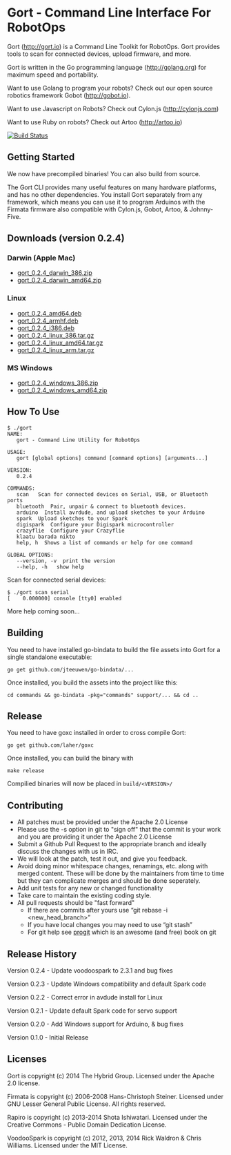 # Gort - Command Line Interface For RobotOps

Gort (http://gort.io) is a Command Line Toolkit for RobotOps. Gort provides tools to scan for connected devices, upload firmware, and more.

Gort is written in the Go programming language (http://golang.org) for maximum speed and portability.

Want to use Golang to program your robots? Check out our open source robotics framework Gobot (http://gobot.io).

Want to use Javascript on Robots? Check out Cylon.js (http://cylonjs.com)

Want to use Ruby on robots? Check out Artoo (http://artoo.io)

[![Build Status](https://secure.travis-ci.org/hybridgroup/gort.png?branch=master)](http://travis-ci.org/hybridgroup/gort)

## Getting Started
We now have precompiled binaries! You can also build from source.

The Gort CLI provides many useful features on many hardware platforms, and has no other dependencies. You install Gort separately from any framework, which means you can use it to program Arduinos with the Firmata firmware also compatible with Cylon.js, Gobot, Artoo, & Johnny-Five. 

## Downloads (version 0.2.4)

### Darwin (Apple Mac)

 * [gort\_0.2.4\_darwin\_386.zip](https://s3.amazonaws.com/gort-io/0.2.4/gort_0.2.4_darwin_386.zip)
 * [gort\_0.2.4\_darwin\_amd64.zip](https://s3.amazonaws.com/gort-io/0.2.4/gort_0.2.4_darwin_amd64.zip)

### Linux

 * [gort\_0.2.4\_amd64.deb](https://s3.amazonaws.com/gort-io/0.2.4/gort_0.2.4_amd64.deb)
 * [gort\_0.2.4\_armhf.deb](https://s3.amazonaws.com/gort-io/0.2.4/gort_0.2.4_armhf.deb)
 * [gort\_0.2.4\_i386.deb](https://s3.amazonaws.com/gort-io/0.2.4/gort_0.2.4_i386.deb)
 * [gort\_0.2.4\_linux\_386.tar.gz](https://s3.amazonaws.com/gort-io/0.2.4/gort_0.2.4_linux_386.tar.gz)
 * [gort\_0.2.4\_linux\_amd64.tar.gz](https://s3.amazonaws.com/gort-io/0.2.4/gort_0.2.4_linux_amd64.tar.gz)
 * [gort\_0.2.4\_linux\_arm.tar.gz](https://s3.amazonaws.com/gort-io/0.2.4/gort_0.2.4_linux_arm.tar.gz)

### MS Windows

 * [gort\_0.2.4\_windows\_386.zip](https://s3.amazonaws.com/gort-io/0.2.4/gort_0.2.4_windows_386.zip)
 * [gort\_0.2.4\_windows\_amd64.zip](https://s3.amazonaws.com/gort-io/0.2.4/gort_0.2.4_windows_amd64.zip)


## How To Use

```
$ ./gort
NAME:
   gort - Command Line Utility for RobotOps

USAGE:
   gort [global options] command [command options] [arguments...]

VERSION:
   0.2.4

COMMANDS:
   scan   Scan for connected devices on Serial, USB, or Bluetooth ports
   bluetooth  Pair, unpair & connect to bluetooth devices.
   arduino  Install avrdude, and upload sketches to your Arduino
   spark  Upload sketches to your Spark
   digispark  Configure your Digispark microcontroller
   crazyflie  Configure your Crazyflie
   klaatu barada nikto
   help, h  Shows a list of commands or help for one command
   
GLOBAL OPTIONS:
   --version, -v  print the version
   --help, -h   show help
```

Scan for connected serial devices:

```
$ ./gort scan serial
[    0.000000] console [tty0] enabled
```

More help coming soon...

## Building

You need to have installed go-bindata to build the file assets into Gort for a single standalone executable:

```
go get github.com/jteeuwen/go-bindata/...
```

Once installed, you build the assets into the project like this:
```
cd commands && go-bindata -pkg="commands" support/... && cd ..
```

## Release

You need to have goxc installed in order to cross compile Gort:

```
go get github.com/laher/goxc
```

Once installed, you can build the binary with
```
make release
```

Compilied binaries will now be placed in `build/<VERSION>/`


## Contributing

* All patches must be provided under the Apache 2.0 License
* Please use the -s option in git to "sign off" that the commit is your work and you are providing it under the Apache 2.0 License
* Submit a Github Pull Request to the appropriate branch and ideally discuss the changes with us in IRC.
* We will look at the patch, test it out, and give you feedback.
* Avoid doing minor whitespace changes, renamings, etc. along with merged content. These will be done by the maintainers from time to time but they can complicate merges and should be done seperately.
* Add unit tests for any new or changed functionality
* Take care to maintain the existing coding style.
* All pull requests should be "fast forward"
  * If there are commits after yours use “git rebase -i <new_head_branch>”
  * If you have local changes you may need to use “git stash”
  * For git help see [progit](http://git-scm.com/book) which is an awesome (and free) book on git

## Release History

Version 0.2.4 - Update voodoospark to 2.3.1 and bug fixes

Version 0.2.3 - Update Windows compatibility and default Spark code 

Version 0.2.2 - Correct error in avdude install for Linux

Version 0.2.1 - Update default Spark code for servo support

Version 0.2.0 - Add Windows support for Arduino, & bug fixes

Version 0.1.0 - Initial Release

## Licenses
Gort is copyright (c) 2014 The Hybrid Group. Licensed under the Apache 2.0 license.

Firmata is copyright (c) 2006-2008 Hans-Christoph Steiner. Licensed under GNU Lesser General Public License. All rights reserved.

Rapiro is copyright (c) 2013-2014 Shota Ishiwatari. Licensed under the Creative Commons - Public Domain Dedication License.

VoodooSpark is copyright (c) 2012, 2013, 2014 Rick Waldron & Chris Williams. Licensed under the MIT License.
